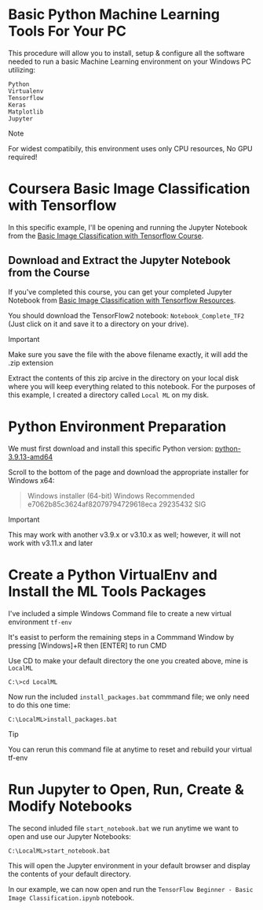 # Basic Python Machine Learning Tools For Your PC
This procedure will allow you to install, setup & configure all the software needed to run a basic Machine Learning environment on your Windows PC utilizing:
```
Python
Virtualenv
Tensorflow
Keras
Matplotlib
Jupyter
```
> [!NOTE]
> For widest compatibily, this environment uses only CPU resources, No GPU required!

# Coursera Basic Image Classification with Tensorflow
In this specific example, I'll be opening and running the Jupyter Notebook from the [Basic Image Classification with Tensorflow Course](https://www.coursera.org/learn/tensorflow-beginner-basic-image-classification/home/info).

## Download and Extract the Jupyter Notebook from the Course
If you've completed this course, you can get your completed Jupyter Notebook from [Basic Image Classification with Tensorflow Resources](https://www.coursera.org/learn/tensorflow-beginner-basic-image-classification/resources/GkBBf).

You should download the TensorFlow2 notebook: `Notebook_Complete_TF2` (Just click on it and save it to a directory on your drive).

> [!IMPORTANT]
> Make sure you save the file with the above filename exactly, it will add the .zip extension

Extract the contents of this zip arcive in the directory on your local disk where you will keep everything related to this notebook.
For the purposes of this example, I created a directory called `Local ML` on my disk.

# Python Environment Preparation
We must first download and install this specific Python version: 
[python-3.9.13-amd64](https://www.python.org/downloads/release/python-3913/)

Scroll to the bottom of the page and download the appropriate installer for Windows x64:

> Windows installer (64-bit)	Windows	Recommended	e7062b85c3624af82079794729618eca	29235432	SIG

> [!IMPORTANT]
> This may work with another v3.9.x or v3.10.x as well; however, it will not work with v3.11.x and later

# Create a Python VirtualEnv and Install the ML Tools Packages

I've included a simple Windows Command file to create a new virtual environment `tf-env`

It's easist to perform the remaining steps in a Commmand Window by pressing [Windows]+R then [ENTER] to run CMD

Use CD to make your default directory the one you created above, mine is `LocalML`

```C:\>cd LocalML```

Now run the included `install_packages.bat` commmand file; we only need to do this one time:

```C:\LocalML>install_packages.bat```

> [!TIP]
> You can rerun this command file at anytime to reset and rebuild your virtual tf-env

# Run Jupyter to Open, Run, Create & Modify Notebooks

The second inluded file `start_notebook.bat` we run anytime we want to open and use our Jupyter Notebooks:

```C:\LocalML>start_notebook.bat```

This will open the Jupyter environment in your default browser and display the contents of your default directory.

In our example, we can now open and run the `TensorFlow Beginner - Basic Image Classification.ipynb` notebook.














